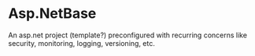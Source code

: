 # Asp.NetBase
An asp.net project (template?) preconfigured with recurring concerns like security, monitoring, logging, versioning, etc.
